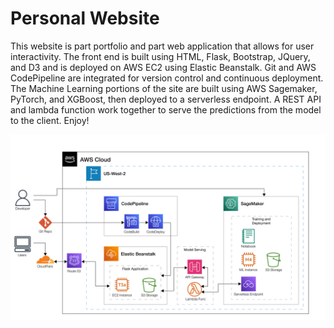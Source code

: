 # Personal Website
This website is part portfolio and part web application that allows for user interactivity. 
The front end is built using HTML, Flask, Bootstrap, JQuery, and D3 and is deployed 
on AWS EC2 using Elastic Beanstalk. Git and AWS CodePipeline are integrated for version control 
and continuous deployment. The Machine Learning portions of the site are built using AWS 
Sagemaker, PyTorch, and XGBoost, then deployed to a serverless endpoint. A REST API 
and lambda function work together to serve the predictions from the model to the client. Enjoy!


<p align="center">
<img width="700" src = 'static/images/architecture.svg'>
</p>

